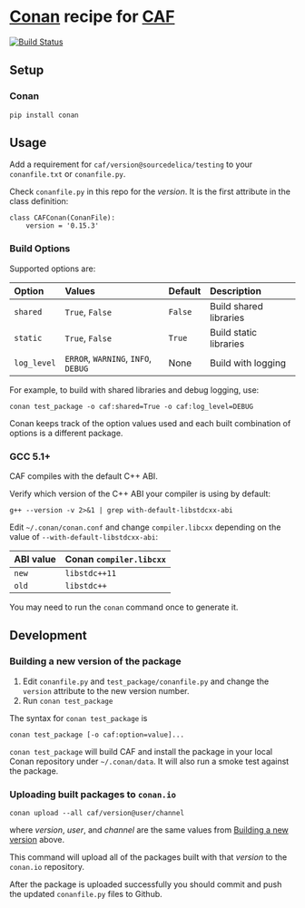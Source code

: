 # [Conan](http://conan.io) recipe for [CAF](http://actor-framework.org)

[![Build Status](https://travis-ci.org/sourcedelica/conan-caf.svg?branch=bintray_setup)](https://travis-ci.org/sourcedelica/conan-caf)

## Setup

### Conan
```
pip install conan
```

## Usage

Add a requirement for `caf/version@sourcedelica/testing`
to your `conanfile.txt` or `conanfile.py`.

Check `conanfile.py` in this repo for the _version_.  It is
the first attribute in the class definition:
```
class CAFConan(ConanFile):
    version = '0.15.3'
```

### Build Options

Supported options are:

|Option     |Values                             |Default  |Description             |
|:----------|:----------------------------------|:--------|:-----------------------|
|`shared`   |`True`, `False`                    | `False` | Build shared libraries |
|`static`   |`True`, `False`                    | `True`  | Build static libraries |
|`log_level`|`ERROR`, `WARNING`, `INFO`, `DEBUG`| None    | Build with logging     |

For example, to build with shared libraries and debug logging, use:
```
conan test_package -o caf:shared=True -o caf:log_level=DEBUG
```

Conan keeps track of the option values used and each built combination of
options is a different package.

### GCC 5.1+

CAF compiles with the default C++ ABI.

Verify which version of the C++ ABI your compiler is using by default:

```
g++ --version -v 2>&1 | grep with-default-libstdcxx-abi
```

Edit `~/.conan/conan.conf` and change `compiler.libcxx` depending on the
value of `--with-default-libstdcxx-abi`:

| ABI value | Conan `compiler.libcxx` |
|:----------|:------------------------|
| `new`     | `libstdc++11`           |
| `old`     | `libstdc++`             |

You may need to run the `conan` command once to generate it.

## Development

### Building a new version of the package

1. Edit `conanfile.py` and `test_package/conanfile.py` and change the
   `version` attribute to the new version number.
2. Run `conan test_package`  
 
The syntax for `conan test_package` is  
```
conan test_package [-o caf:option=value]...
```

`conan test_package` will build CAF and install the package in your local 
Conan repository under `~/.conan/data`.  It will also run a smoke test 
against the package.


### Uploading built packages to `conan.io`
```
conan upload --all caf/version@user/channel
```
where _version_, _user_, and _channel_ are the same values from 
[Building a new version](#building-a-new-version-of-the-package) above.

This command will upload all of the packages built with that _version_ 
to the `conan.io` repository.

After the package is uploaded successfully you should commit and push 
the updated `conanfile.py` files to Github.
